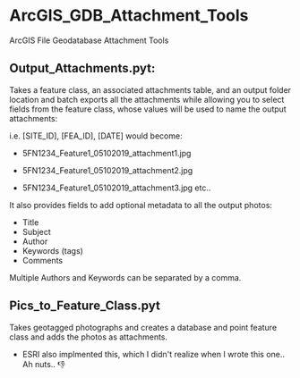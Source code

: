 # ArcGIS_GDB_Attachment_Tools
ArcGIS File Geodatabase Attachment Tools


## Output_Attachments.pyt:

Takes a feature class, an associated attachments table, and an output folder location and batch exports all the attachments while allowing you to select fields from the feature class, whose values will be used to name the output attachments:

i.e.  [SITE_ID], [FEA_ID], [DATE] would become:

- 5FN1234_Feature1_05102019_attachment1.jpg

- 5FN1234_Feature1_05102019_attachment2.jpg

- 5FN1234_Feature1_05102019_attachment3.jpg    etc..

It also provides fields to add optional metadata to all the output photos:

- Title
- Subject
- Author
- Keywords (tags)
- Comments

Multiple Authors and Keywords can be separated by a comma.


## Pics_to_Feature_Class.pyt

Takes geotagged photographs and creates a database and point feature class and adds the photos as attachments.
* ESRI also implmented this, which I didn't realize when I wrote this one.. Ah nuts.. 
:-1:
